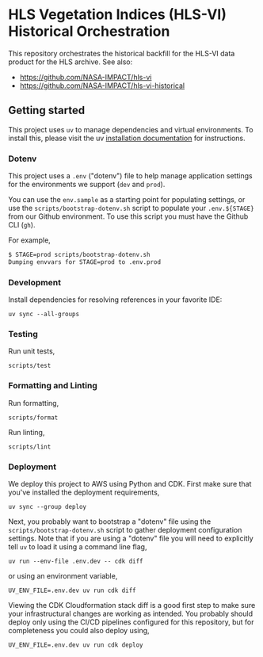 # HLS Vegetation Indices (HLS-VI) Historical Orchestration

This repository orchestrates the historical backfill for the HLS-VI data product for the HLS archive. See also:

- https://github.com/NASA-IMPACT/hls-vi
- https://github.com/NASA-IMPACT/hls-vi-historical

## Getting started

This project uses `uv` to manage dependencies and virtual environments. To install this, please visit the uv
[installation documentation](https://docs.astral.sh/uv/getting-started/installation/) for instructions.

### Dotenv

This project uses a `.env` ("dotenv") file to help manage application settings for the environments we support (`dev`
and `prod`).

You can use the `env.sample` as a starting point for populating settings, or use the `scripts/bootstrap-dotenv.sh`
script to populate your `.env.${STAGE}` from our Github environment. To use this script you must have the Github CLI
(`gh`).

For example,

```bash
$ STAGE=prod scripts/bootstrap-dotenv.sh
Dumping envvars for STAGE=prod to .env.prod
```

### Development

Install dependencies for resolving references in your favorite IDE:

```plain
uv sync --all-groups
```

### Testing

Run unit tests,

```plain
scripts/test
```

### Formatting and Linting

Run formatting,

```plain
scripts/format
```

Run linting,

```plain
scripts/lint
```

### Deployment

We deploy this project to AWS using Python and CDK. First make sure that you've installed the deployment requirements,

```plain
uv sync --group deploy
```

Next, you probably want to bootstrap a "dotenv" file using the `scripts/bootstrap-dotenv.sh` script to gather deployment
configuration settings. Note that if you are using a "dotenv" file you will need to explicitly tell `uv` to load it
using a command line flag,

```plain
uv run --env-file .env.dev -- cdk diff
```

or using an environment variable,

```plain
UV_ENV_FILE=.env.dev uv run cdk diff
```

Viewing the CDK Cloudformation stack diff is a good first step to make sure your infrastructural changes are working
as intended. You probably should deploy only using the CI/CD pipelines configured for this repository, but for
completeness you could also deploy using,

```plain
UV_ENV_FILE=.env.dev uv run cdk deploy
```

